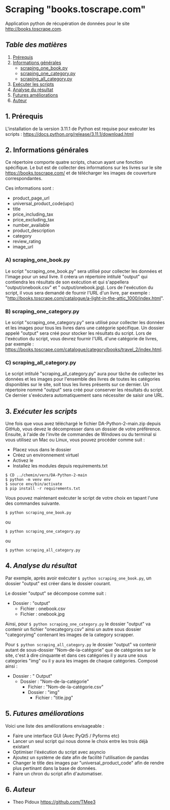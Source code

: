 
# Scraping "books.toscrape.com"
Application python de récupération de données pour le site http://books.toscrape.com.

## *Table des matières*
1. [Prérequis](#1-prérequis)
2. [Informations générales](#2-informations-générales)
   - [scraping_one_book.py](#a-scraping_one_bookpy)
   - [scraping_one_category.py](#b-scraping_one_categorypy)
   - [scraping_all_category.py](#c-scraping_all_categorypy)
3. [Exécuter les scripts](#3-exécuter-les-scripts)
4. [Analyse du résultat](#4-analyse-du-résultat)
5. [Futures améliorations](#5-futures-améliorations)
6. [Auteur](#6-auteur)

## 1. Prérequis
L'installation de la version 3.11.1 de Python est requise pour exécuter les scripts : 
https://docs.python.org/release/3.11.1/download.html

## 2. Informations générales
Ce répertoire comporte quatre scripts, chacun ayant une fonction spécifique. 
Le but est de collecter des informations sur les livres sur le site https://books.toscrape.com/ et de télécharger les images de couverture correspondantes.

  Ces informations sont : 
- product_page_url 
- universal_product_code(upc)
- title
- price_including_tax
- price_excluding_tax
- number_available
- product_description
- category
- review_rating
- image_url

### A) scraping_one_book.py
Le script "scraping_one_book.py" sera utilisé pour collecter les données et l'image pour un seul livre. 
Il créera un répertoire intitulé "output" qui contiendra les résultats de son exécution et qui s'appellera "output/onebook.csv" et " output/onebook.jpg). 
Lors de l'exécution du script, il vous sera demandé de fournir l'URL d'un livre, par exemple : "http://books.toscrape.com/catalogue/a-light-in-the-attic_1000/index.html".

### B) scraping_one_category.py
Le script "scraping_one_category.py" sera utilisé pour collecter les données et les images pour tous les livres dans une catégorie spécifique.
Un dossier appelé "output" sera créé pour stocker les résultats du script.
Lors de l'exécution du script, vous devrez fournir l'URL d'une catégorie de livres, par exemple : https://books.toscrape.com/catalogue/category/books/travel_2/index.html.

### C) scraping_all_category.py
Le script intitulé "scraping_all_category.py" aura pour tâche de collecter les données et les images pour l'ensemble des livres de toutes les catégories disponibles sur le site, soit tous les livres présents sur ce dernier. 
Un répertoire nommé "output" sera créé pour conserver les résultats du script.
Ce dernier s'exécutera automatiquement sans nécessiter de saisir une URL.

## 3. *Exécuter les scripts*
Une fois que vous avez téléchargé le fichier DA-Python-2-main.zip depuis GitHub, vous devez le décompresser dans un dossier de votre préférence. Ensuite, à l'aide de l'invite de commandes de Windows ou du terminal si vous utilisez un Mac ou Linux, vous pouvez procéder comme suit :

- Placez vous dans le dossier  
- Créez un environnement virtuel  
- Activez le  
- Installez les modules depuis requirements.txt
```
$ CD ../chemin/vers/DA-Python-2-main
$ python -m venv env
$ source env/bin/activate
$ pip install -r requirements.txt

```
Vous pouvez maintenant exécuter le script de votre choix en tapant l'une des commandes suivante.
```
$ python scraping_one_book.py
```
ou
```
$ python scraping_one_category.py
```
ou
```
$ python scraping_all_category.py
```

## 4. *Analyse du résultat*
Par exemple, après avoir exécuter ```$ python scraping_one_book.py```, un dossier "output" est créer dans le dossier courant.  

Le dossier "output" se décompose comme suit :
- Dossier : "output"
   - Fichier : onebook.csv
   - Fichier : onebook.jpg
   


Ainsi, pour ```$ python scraping_one_category.py``` le dossier "output" va contenir un fichier "onecategory.csv" ainsi un autre sous dossier "categoryimg" contenant les images de la category scrapper.

Pour ```$ python scraping_all_category.py``` le dossier "output" va contenir autant de sous-dossier "Nom-de-la-catégorie" que de catégories sur le site, c'est à dire cinquante et dans ces catégories il y aura une sous categories "img" ou il y aura les images de chaque catégories. Composé ainsi : 
   - Dossier : " Output"
      - Dossier : "Nom-de-la-catégorie"
         - Fichier : "Nom-de-la-catégorie.csv"
          - Dossier : "img"
            - Fichier : "title.jpg"

## 5. *Futures améliorations*
Voici une liste des améliorations envisageable :
- Faire une interface GUI (Avec PyQt5 / Pyforms etc)
- Lancer un seul script qui nous donne le choix entre les trois déjà existant
- Optimiser l'éxécution du script avec asyncio
- Ajoutez un système de date afin de facilité l'utilisation de pandas
- Changer le title des images par "universal_product_code" afin de rendre plus pertinant dans la base de données.
- Faire un chron du script afin d'automatiser.

## 6. *Auteur*
- Theo Pidoux https://github.com/TMee3